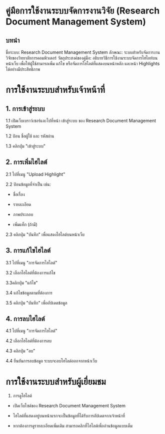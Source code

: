 # คู่มือการใช้งานระบบจัดการงานวิจัย (Research Document Management System)

## บทนำ

ชื่อระบบ: Research Document Management System
ลักษณะ: ระบบสำหรับจัดการงานวิจัยของวิทยาลัยการคอมพิวเตอร์
วัตถุประสงค์ของคู่มือ: อธิบายวิธีการใช้งานระบบจัดการไฮไลท์บนหน้าเว็บ เพื่อให้ผู้ใช้สามารถเพิ่ม แก้ไข หรือจัดการไฮไลต์ที่แสดงบนหน้าหลัก และหน้า Highlights ได้อย่างมีประสิทธิภาพ

# การใช้งานระบบสำหรับเจ้าหน้าที่

## 1. การเข้าสู่ระบบ

1.1 เปิดเว็บเบราว์เซอร์และไปที่หน้า เข้าสู่ระบบ ของ Research Document Management System

1.2 ป้อน ชื่อผู้ใช้ และ รหัสผ่าน

1.3 คลิกปุ่ม "เข้าสู่ระบบ"

## 2. การเพิ่มไฮไลต์

2.1 ไปที่เมนู "Upload Highlight"

2.2 ป้อนข้อมูลที่จำเป็น เช่น:

 - ชื่อเรื่อง

 - รายละเอียด

 - ภาพประกอบ

 - เพิ่มแท็ก (ถ้ามี)

2.3 คลิกปุ่ม "บันทึก" เพื่อแสดงไฮไลต์บนหน้าเว็บ

## 3. การแก้ไขไฮไลต์

3.1 ไปที่เมนู "การจัดการไฮไลต์"

3.2 เลือกไฮไลต์ที่ต้องการแก้ไข

3.3คลิกปุ่ม "แก้ไข"

3.4 แก้ไขข้อมูลตามที่ต้องการ

3.5 คลิกปุ่ม "บันทึก" เพื่ออัปเดตข้อมูล

## 4. การลบไฮไลต์

4.1 ไปที่เมนู "การจัดการไฮไลต์"

4.2 เลือกไฮไลต์ที่ต้องการลบ

4.3 คลิกปุ่ม "ลบ"

4.4 ยืนยันการลบข้อมูล ระบบจะลบไฮไลต์ออกจากหน้าเว็บ

# การใช้งานระบบสำหรับผู้เยี่ยมชม

1. การดูไฮไลต์

- เปิดเว็บไซต์ของ Research Document Management System

- ไฮไลต์ที่แสดงอยู่บนหน้าแรกจะเป็นข้อมูลที่ได้รับการอัปเดตจากเจ้าหน้าที่

- หากต้องการดูรายละเอียดเพิ่มเติม สามารถคลิกที่ไฮไลต์เพื่ออ่านข้อมูลแบบเต็ม
